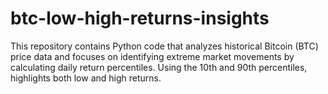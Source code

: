 # btc-low-high-returns-insights
This repository contains Python code that analyzes historical Bitcoin (BTC) price data and focuses on identifying extreme market movements by calculating daily return percentiles. Using the 10th and 90th percentiles, highlights both low and high returns.

